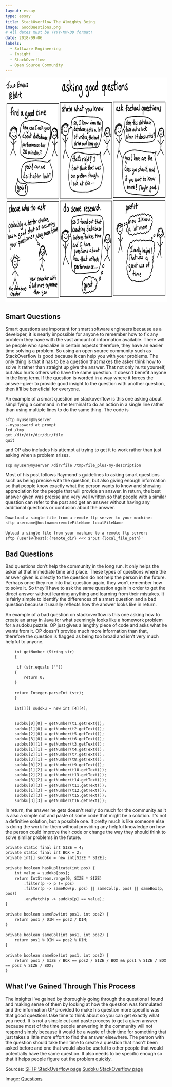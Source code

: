 ```yaml
---
layout: essay
type: essay
title: StackOverflow The Almighty Being
image: GoodQuestions.png
# All dates must be YYYY-MM-DD format!
date: 2018-09-06
labels:
  - Software Engineering
  - Insight
  - StackOverflow
  - Open Source Community
---
```


<img class="ui tiny right spaced image" src="../images/GoodQuestions.png" height="700" width="950">

<H2>Smart Questions</H2>

Smart questions are important for smart software engineers because as a developer, it is nearly impossible for anyone to remember how to fix any problem they have with the vast amount of information available. There will be people who specialize in certain aspects therefore, they have an easier time solving a problem. So using an open source community such as StackOverflow is good because it can help you with your problems. The only thing is that it has to be a question that makes the asker think how to solve it rather than straight up give the answer. That not only hurts yourself, but also hurts others who have the same question. It doesn’t benefit anyone in the long term. If the question is worded in a way where it forces the answer-giver to provide good insight to the question with another question, then it’ll be beneficial for everyone.
  
An example of a smart question on stackoverflow is this one asking about simplifying a command in the terminal to do an action in a single line rather than using multiple lines to do the same thing. The code is 

```
sftp myuser@myserver
--mypassword at prompt
lcd /tmp
get /dir/dir/dir/dir/file
quit
```
and OP also includes his attempt at trying to get it to work rather than just asking when a problem arises.

```
scp myuser@myserver /dir/file /tmp/file_plus-my-description
```

Most of his post follows Raymond's guidelines to asking smart questions such as being precise with the question, but also giving enough information so that people know exactly what the person wants to know and showing appreciation for the people that will provide an answer. In return, the best answer given was precise and very well written so that people with a similar question can refer to the post and get an answer without having any additional questions or confusion about the answer.

```
Download a single file from a remote ftp server to your machine:
sftp username@hostname:remoteFileName localFileName

Upload a single file from your machine to a remote ftp server:
sftp {user}@{host}:{remote_dir} <<< $'put {local_file_path}'
```

<H2>Bad Questions</H2>

Bad questions don’t help the community in the long run. It only helps the asker at that immediate time and place. These types of questions where the answer given is directly to the question do not help the person in the future. Perhaps once they run into that question again, they won’t remember how to solve it. So they’ll have to ask the same question again in order to get the direct answer without learning anything and learning from their mistakes. It is fairly simple to identify the differences of a smart question and a bad question because it usually reflects how the answer looks like in return. 

An example of a bad question on stackoverflow is this one asking how to create an array in Java for what seemingly looks like a homework problem for a sudoku puzzle. OP just gives a lengthy piece of code and asks what he wants from it. OP doesn't provide much more information than that, therefore the question is flagged as being too broad and isn't very much helpful to anyone. 

```
    int getNumber (String str) 
    {

     if (str.equals ("")) 
    {
        return 0;
    } 

    return Integer.parseInt (str);
    } 

    int[][] sudoku = new int [4][4];


    sudoku[0][0] = getNumber(t1.getText());
    sudoku[1][0] = getNumber(t2.getText());
    sudoku[2][0] = getNumber(t5.getText());
    sudoku[3][0] = getNumber(t6.getText());
    sudoku[0][1] = getNumber(t3.getText());
    sudoku[1][1] = getNumber(t4.getText());
    sudoku[2][1] = getNumber(t7.getText());
    sudoku[3][1] = getNumber(t8.getText());
    sudoku[0][2] = getNumber(t9.getText());
    sudoku[1][2] = getNumber(t10.getText());
    sudoku[2][2] = getNumber(t13.getText());
    sudoku[3][2] = getNumber(t14.getText());
    sudoku[0][3] = getNumber(t11.getText());
    sudoku[1][3] = getNumber(t12.getText());
    sudoku[2][3] = getNumber(t15.getText());
    sudoku[3][3] = getNumber(t16.getText());
```

In return, the answer he gets doesn't really do much for the community as it is also a simple cut and paste of some code that might be a solution. It's not a definitive solution, but a possible one. It pretty much is like someone else is doing the work for them without providing any helpful knowledge on how the person could improve their code or change the way they should think to solve similar problems in the future. 

```
private static final int SIZE = 4;
private static final int BOX = 2;
private int[] sudoko = new int[SIZE * SIZE];

private boolean hasDuplicate(int pos) {
    int value = sudoko[pos];
    return IntStream.range(0, SIZE * SIZE)
        .filter(p -> p != pos)
        .filter(p -> sameRow(p, pos) || sameCol(p, pos) || sameBox(p, pos))
        .anyMatch(p -> sudoko[p] == value);
}

private boolean sameRow(int pos1, int pos2) {
    return pos1 / DIM == pos2 / DIM;
}

private boolean sameCol(int pos1, int pos2) {
    return pos1 % DIM == pos2 % DIM;
}

private boolean sameBox(int pos1, int pos2) {
    return pos1 / SIZE / BOX == pos2 / SIZE / BOX && pos1 % SIZE / BOX == pos2 % SIZE / BOX;
}
```

<h2>What I've Gained Through This Process</h2>

The insights i've gained by thoroughly going through the questions I found and making sense of them by looking at how the question was formulated and the information OP provided to make his question more specific was that good questions take time to think about so you can get exactly what you need. It is not a simple cut and paste process to get a given answer because most of the time people answering in the community will not respond simply because it would be a waste of their time for something that just takes a little more effort to find the answer elsewhere. The person with the question should take their time to create a question that hasn't been asked before and one that would also be useful to other people that would potentially have the same question. It also needs to be specific enough so that it helps people figure out the problem quickly.


Sources: 
<a href="https://stackoverflow.com/questions/16721891/single-line-sftp-from-terminal">SFTP StackOverflow page</a> 
<a href="https://stackoverflow.com/questions/30586785/sudoku-java-efficient-way-for-4x4-sudoku">Sudoku StackOverflow page</a>

Image: <a href="https://jvns.ca/blog/good-questions/">Questions</a>

